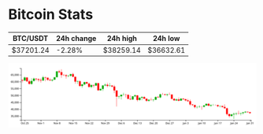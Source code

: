 # Bitcoin Stats

BTC/USDT|24h change|24h high|24h low|
|---|---|---|---|
|$37201.24|-2.28%|$38259.14|$36632.61|

<img src="./chart.svg">
